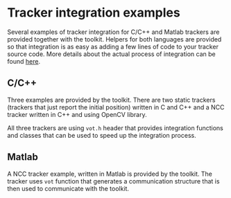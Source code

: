 Tracker integration examples
============================

Several examples of tracker integration for C/C++ and Matlab trackers are provided together with the toolkit. Helpers for both languages are provided so that integration is as easy as adding a few lines of code to your tracker source code. More details about the actual process of integration can be found [here](../integration.md).

C/C++
------------

Three examples are provided by the toolkit. There are two static trackers (trackers that just report the initial position) written in C and C++ and a NCC tracker written in C++ and using OpenCV library.

All three trackers are using `vot.h` header that provides integration functions and classes that can be used to speed up the integration process.

Matlab
------

A NCC tracker example, written in Matlab is provided by the toolkit. The tracker uses `vot` function that generates a communication structure that is then used to communicate with the toolkit.
